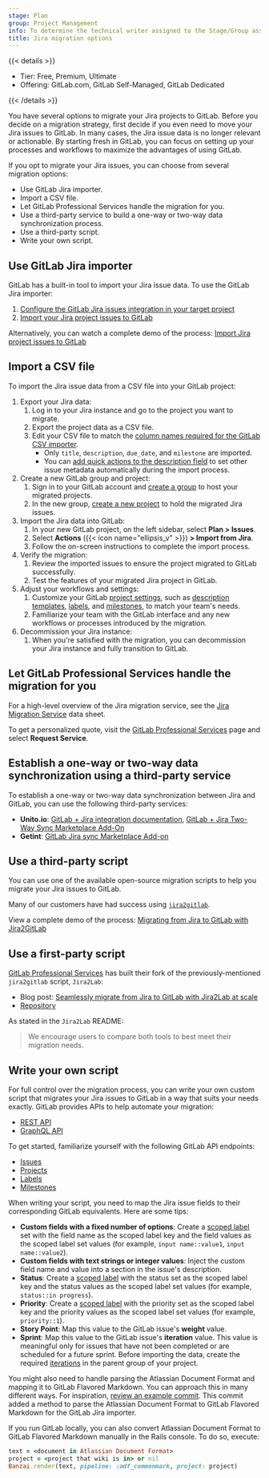 ```yaml
---
stage: Plan
group: Project Management
info: To determine the technical writer assigned to the Stage/Group associated with this page, see https://handbook.gitlab.com/handbook/product/ux/technical-writing/#assignments.
title: Jira migration options
---
```


{{< details >}}

- Tier: Free, Premium, Ultimate
- Offering: GitLab.com, GitLab Self-Managed, GitLab Dedicated

{{< /details >}}

You have several options to migrate your Jira projects to GitLab. Before you decide on a migration strategy,
first decide if you even need to move your Jira issues to GitLab. In many cases, the Jira issue data is no longer
relevant or actionable. By starting fresh in GitLab, you can focus on setting up your processes and workflows to
maximize the advantages of using GitLab.

If you opt to migrate your Jira issues, you can choose from several migration options:

- Use GitLab Jira importer.
- Import a CSV file.
- Let GitLab Professional Services handle the migration for you.
- Use a third-party service to build a one-way or two-way data synchronization process.
- Use a third-party script.
- Write your own script.

## Use GitLab Jira importer

GitLab has a built-in tool to import your Jira issue data. To use the GitLab Jira importer:

1. [Configure the GitLab Jira issues integration in your target project](../../../integration/jira/configure.md#configure-the-integration)
1. [Import your Jira project issues to GitLab](jira.md)

Alternatively, you can watch a complete demo of the process: <i class="fa fa-youtube-play youtube" aria-hidden="true"></i> [Import Jira project issues to GitLab](https://www.youtube.com/watch?v=OTJdJWmODFA)
<!-- Video published on 2023-07-27 -->

## Import a CSV file

To import the Jira issue data from a CSV file into your GitLab project:

1. Export your Jira data:
   1. Log in to your Jira instance and go to the project you want to migrate.
   1. Export the project data as a CSV file.
   1. Edit your CSV file to match the [column names required for the GitLab CSV importer](../issues/csv_import.md).
      - Only `title`, `description`, `due_date`, and `milestone` are imported.
      - You can [add quick actions to the description field](../quick_actions.md) to set other issue metadata automatically during the import process.
1. Create a new GitLab group and project:
   1. Sign in to your GitLab account and [create a group](../../group/_index.md#create-a-group) to host your migrated projects.
   1. In the new group, [create a new project](../_index.md#create-a-blank-project) to hold the migrated Jira issues.
1. Import the Jira data into GitLab:
   1. In your new GitLab project, on the left sidebar, select **Plan > Issues**.
   1. Select **Actions** ({{< icon name="ellipsis_v" >}}) **> Import from Jira**.
   1. Follow the on-screen instructions to complete the import process.
1. Verify the migration:
   1. Review the imported issues to ensure the project migrated to GitLab successfully.
   1. Test the features of your migrated Jira project in GitLab.
1. Adjust your workflows and settings:
   1. Customize your GitLab [project settings](../settings/_index.md), such as [description templates](../description_templates.md), [labels](../labels.md), and [milestones](../milestones/_index.md), to match your team's needs.
   1. Familiarize your team with the GitLab interface and any new workflows or processes introduced by the migration.
1. Decommission your Jira instance:
   1. When you're satisfied with the migration, you can decommission your Jira instance and fully transition to GitLab.

## Let GitLab Professional Services handle the migration for you

For a high-level overview of the Jira migration service, see the [Jira Migration Service](https://drive.google.com/file/d/1p0rv02OnjfSiNoeDT2u4MhviozS--Yan/view) data sheet.

To get a personalized quote, visit the [GitLab Professional Services](https://about.gitlab.com/services/) page and select **Request Service**.

## Establish a one-way or two-way data synchronization using a third-party service

To establish a one-way or two-way data synchronization between Jira and GitLab, you can use the following third-party services:

- **Unito.io**: [GitLab + Jira integration documentation](https://guide.unito.io/gitlab-jira-integration), [GitLab + Jira Two-Way Sync Marketplace Add-On](https://marketplace.atlassian.com/apps/1218054/gitlab-jira-two-way-sync?tab=overview&hosting=cloud)
- **Getint**: [GitLab Jira sync Marketplace Add-on](https://marketplace.atlassian.com/apps/1223999/gitlab-jira-sync-integration-by-getint?tab=overview&hosting=cloud)

## Use a third-party script

You can use one of the available open-source migration scripts to help you migrate your Jira issues to GitLab.

Many of our customers have had success using [`jira2gitlab`](https://github.com/swingbit/jira2gitlab).

View a complete demo of the process: <i class="fa fa-youtube-play youtube" aria-hidden="true"></i> [Migrating from Jira to GitLab with Jira2GitLab](https://www.youtube.com/watch?v=aJfnTZrS4t4)
<!-- Video published on 2024-01-09 -->

## Use a first-party script

[GitLab Professional Services](https://about.gitlab.com/services/) has built their fork of the previously-mentioned `jira2gitlab` script, `Jira2Lab`:

- Blog post: [Seamlessly migrate from Jira to GitLab with Jira2Lab at scale](https://about.gitlab.com/blog/2024/10/10/seamlessly-migrate-from-jira-to-gitlab-with-jira2lab-at-scale/)
- [Repository](https://gitlab.com/gitlab-org/professional-services-automation/tools/migration/jira2lab)

As stated in the `Jira2Lab` README:

> We encourage users to compare both tools to best meet their migration needs.

## Write your own script

For full control over the migration process, you can write your own custom script that migrates
your Jira issues to GitLab in a way that suits your needs exactly. GitLab provides APIs to help
automate your migration:

- [REST API](../../../api/rest/_index.md)
- [GraphQL API](../../../api/graphql/_index.md)

To get started, familiarize yourself with the following GitLab API endpoints:

- [Issues](../../../api/issues.md)
- [Projects](../../../api/projects.md)
- [Labels](../../../api/labels.md)
- [Milestones](../../../api/milestones.md)

When writing your script, you need to map the Jira issue fields to their corresponding GitLab equivalents. Here are some tips:

- **Custom fields with a fixed number of options**: Create a [scoped label](../labels.md#scoped-labels) set with the field name as the scoped label key and the field values as the scoped label set values (for example, `input name::value1`, `input name::value2`).
- **Custom fields with text strings or integer values**: Inject the custom field name and value into a section in the issue's description.
- **Status**: Create a [scoped label](../labels.md#scoped-labels) with the status set as the scoped label key and the status values as the scoped label set values (for example, `status::in progress`).
- **Priority**: Create a [scoped label](../labels.md#scoped-labels) with the priority set as the scoped label key and the priority values as the scoped label set values (for example, `priority::1`).
- **Story Point**: Map this value to the GitLab issue's **weight** value.
- **Sprint**: Map this value to the GitLab issue's **iteration** value. This value is meaningful
  only for issues that have not been completed or are scheduled for a future sprint. Before importing
  the data, create the required [iterations](../../group/iterations/_index.md#iteration-cadences) in the
  parent group of your project.

You might also need to handle parsing the Atlassian Document Format and mapping it to GitLab Flavored Markdown.
You can approach this in many different ways. For inspiration,
[review an example commit](https://gitlab.com/gitlab-org/gitlab/-/commit/4292a286d3f4ab26466f8e89125a4dbd194a9f3e).
This commit added a method to parse the Atlassian Document Format to GitLab Flavored Markdown for the GitLab Jira importer.

If you run GitLab locally, you can also convert Atlassian Document Format to GitLab Flavored Markdown
manually in the Rails console. To do so, execute:

```ruby
text = <document in Atlassian Document Format>
project = <project that wiki is in> or nil
Banzai.render(text, pipeline: :adf_commonmark, project: project)
```
